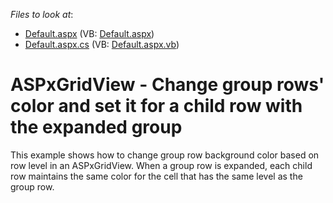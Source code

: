 <!-- default file list -->
*Files to look at*:

* [Default.aspx](./CS/WebSite/Default.aspx) (VB: [Default.aspx](./VB/WebSite/Default.aspx))
* [Default.aspx.cs](./CS/WebSite/Default.aspx.cs) (VB: [Default.aspx.vb](./VB/WebSite/Default.aspx.vb))
<!-- default file list end -->
# ASPxGridView - Change group rows' color and set it for a child row with the expanded group


<p>This example shows how to change group row background color based on row level in an ASPxGridView. When a group row is expanded, each child row maintains the same color for the cell that has the same level as the group row. </p>

<br/>



